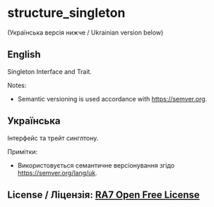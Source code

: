 # structure_singleton
(Українська версія нижче / Ukrainian version below)

## English
Singleton Interface and Trait.

Notes:
- Semantic versioning is used accordance with https://semver.org.

## Українська
Інтерфейс та трейт синглтону.

Примітки:
- Використовується семантичне версіонування згідо https://semver.org/lang/uk.

## License / Ліцензія: [RA7 Open Free License](https://ra7.iuid.cc/license)